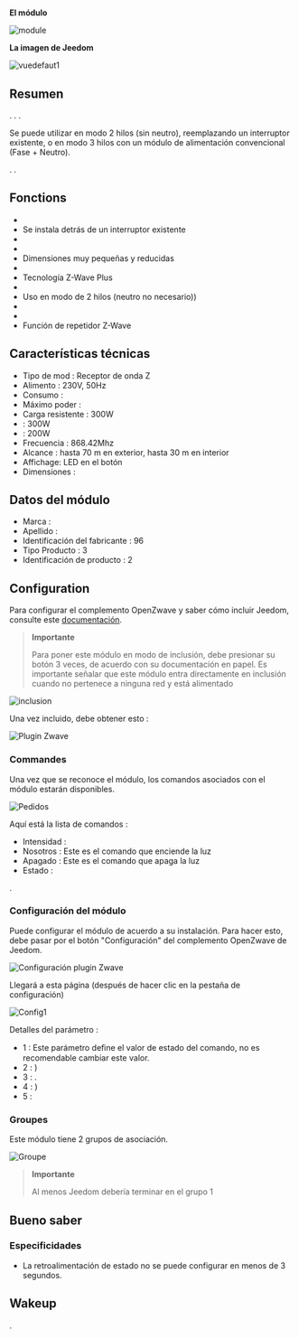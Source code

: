 # 

**El módulo**

![module](images/smarthomebyeverspring.AD146-0/module.jpg)

**La imagen de Jeedom**

![vuedefaut1](images/smarthomebyeverspring.AD146-0/vuedefaut1.jpg)

## Resumen

. . .

Se puede utilizar en modo 2 hilos (sin neutro), reemplazando un interruptor existente, o en modo 3 hilos con un módulo de alimentación convencional (Fase + Neutro).

. .

## Fonctions

-   
-   Se instala detrás de un interruptor existente
-   
-   
-   Dimensiones muy pequeñas y reducidas
-   
-   Tecnología Z-Wave Plus
-   
-   Uso en modo de 2 hilos (neutro no necesario))
-   
-   
-   Función de repetidor Z-Wave

## Características técnicas

-   Tipo de mod : Receptor de onda Z
-   Alimento : 230V, 50Hz
-   Consumo : 
-   Máximo poder :
-   Carga resistente : 300W
-    : 300W
-    : 200W
-   Frecuencia : 868.42Mhz
-   Alcance : hasta 70 m en exterior, hasta 30 m en interior
-   Affichage: LED en el botón
-   Dimensiones : 

## Datos del módulo

-   Marca : 
-   Apellido : 
-   Identificación del fabricante : 96
-   Tipo Producto : 3
-   Identificación de producto : 2

## Configuration

Para configurar el complemento OpenZwave y saber cómo incluir Jeedom, consulte este [documentación](https://doc.jeedom.com/es_ES/plugins/automation%20protocol/openzwave/).

> **Importante**
>
> Para poner este módulo en modo de inclusión, debe presionar su botón 3 veces, de acuerdo con su documentación en papel. Es importante señalar que este módulo entra directamente en inclusión cuando no pertenece a ninguna red y está alimentado

![inclusion](images/smarthomebyeverspring.AD146-0/inclusion.jpg)

Una vez incluido, debe obtener esto :

![Plugin Zwave](images/smarthomebyeverspring.AD146-0/information.jpg)

### Commandes

Una vez que se reconoce el módulo, los comandos asociados con el módulo estarán disponibles.

![Pedidos](images/smarthomebyeverspring.AD146-0/commandes.jpg)

Aquí está la lista de comandos :

-   Intensidad : 
-   Nosotros : Este es el comando que enciende la luz
-   Apagado : Este es el comando que apaga la luz
-   Estado : 

.

### Configuración del módulo

Puede configurar el módulo de acuerdo a su instalación. Para hacer esto, debe pasar por el botón "Configuración" del complemento OpenZwave de Jeedom.

![Configuración plugin Zwave](images/plugin/bouton_configuration.jpg)

Llegará a esta página (después de hacer clic en la pestaña de configuración)

![Config1](images/smarthomebyeverspring.AD146-0/config1.jpg)

Detalles del parámetro :

-   1 : Este parámetro deﬁne el valor de estado del comando, no es recomendable cambiar este valor.
-   2 : )
-   3 : .
-   4 : )
-   5 : 

### Groupes

Este módulo tiene 2 grupos de asociación.

![Groupe](images/smarthomebyeverspring.AD146-0/groupe.jpg)

> **Importante**
>
> Al menos Jeedom debería terminar en el grupo 1

## Bueno saber

### Especificidades

-   La retroalimentación de estado no se puede configurar en menos de 3 segundos.

## Wakeup

.
